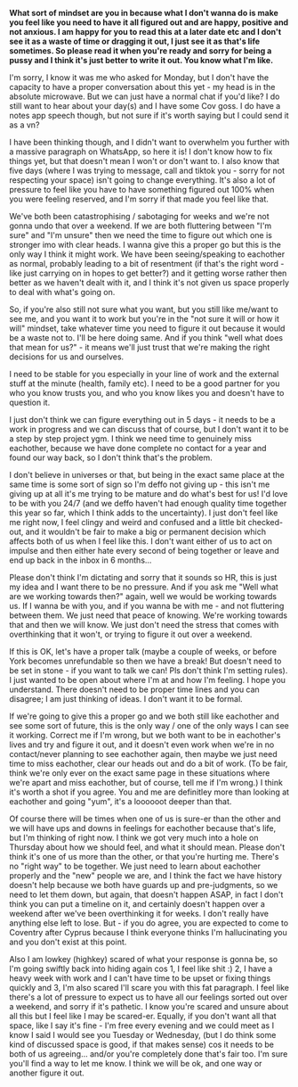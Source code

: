 **What sort of mindset are you in because what I don't wanna do is make you feel like you need to have it all figured out and are happy, positive and not anxious. I am happy for you to read this at a later date etc and I don't see it as a waste of time or dragging it out, I just see it as that's life sometimes. So please read it when you're ready and sorry for being a pussy and I think it's just better to write it out. You know what I'm like.** 

I'm sorry, I know it was me who asked for Monday, but I don't have the capacity to have a proper conversation about this yet - my head is in the absolute microwave. But we can just have a normal chat if you'd like? I do still want to hear about your day(s) and I have some Cov goss. I do have a notes app speech though, but not sure if it's worth saying but I could send it as a vn?

I have been thinking though, and I didn't want to overwhelm you further with a massive paragraph on WhatsApp, so here it is! I don't know how to fix things yet, but that doesn't mean I won't or don't want to. I also know that five days (where I was trying to message, call and tiktok you - sorry for not respecting your space) isn't going to change everything. It's also a lot of pressure to feel like you have to have something figured out 100% when you were feeling reserved, and I'm sorry if that made you feel like that.

We've both been catastrophising / sabotaging for weeks and we're not gonna undo that over a weekend. If we are both fluttering between "I'm sure" and "I'm unsure" then we need the time to figure out which one is stronger imo with clear heads. I wanna give this a proper go but this is the only way I think it might work. We have been seeing/speaking to eachother as normal, probably leading to a bit of resentment (if that's the right word - like just carrying on in hopes to get better?) and it getting worse rather then better as we haven't dealt with it, and I think it's not given us space properly to deal with what's going on.

So, if you're also still not sure what you want, but you still like me/want to see me, and you want it to work but you're in the "not sure it will or how it will" mindset, take whatever time you need to figure it out because it would be a waste not to. I'll be here doing same. And if you think "well what does that mean for us?" - it means we'll just trust that we're making the right decisions for us and ourselves. 

I need to be stable for you especially in your line of work and the external stuff at the minute (health, family etc). I need to be a good partner for you who you know trusts you, and who you know likes you and doesn't have to question it.

I just don't think we can figure everything out in 5 days - it needs to be a work in progress and we can discuss that of course, but I don't want it to be a step by step project ygm. I think we need time to genuinely miss eachother, because we have done complete no contact for a year and found our way back, so I don't think that's the problem.

I don't believe in universes or that, but being in the exact same place at the same time is some sort of sign so I'm deffo not giving up - this isn't me giving up at all it's me trying to be mature and do what's best for us! I'd love to be with you 24/7 (and we deffo haven't had enough quality time together this year so far, which I think adds to the uncertainty). I just don't feel like me right now, I feel clingy and weird and confused and a little bit checked-out, and it wouldn't be fair to make a big or permanent decision which affects both of us when I feel like this. I don't want either of us to act on impulse and then either hate every second of being together or leave and end up back in the inbox in 6 months... 

Please don't think I'm dictating and sorry that it sounds so HR, this is just my idea and I want there to be no pressure. And if you ask me "Well what are we working towards then?" again, well we would be working towards us. If I wanna be with you, and if you wanna be with me - and not fluttering between them. We just need that peace of knowing. We're working towards that and then we will know. We just don't need the stress that comes with overthinking that it won't, or trying to figure it out over a weekend.

If this is OK, let's have a proper talk (maybe a couple of weeks, or before York becomes unrefundable so then we have a break! But doesn't need to be set in stone - if you want to talk we can! Pls don't think I'm setting rules). I just wanted to be open about where I'm at and how I'm feeling. I hope you understand. There doesn't need to be proper time lines and you can disagree; I am just thinking of ideas. I don't want it to be formal.

If we're going to give this a proper go and we both still like eachother and see some sort of future, this is the only way / one of the only ways I can see it working. Correct me if I'm wrong, but we both want to be in eachother's lives and try and figure it out, and it doesn't even work when we're in no contact/never planning to see eachother again, then maybe we just need time to miss eachother, clear our heads out and do a bit of work. (To be fair, think we're only ever on the exact same page in these situations where we're apart and miss eachother, but of course, tell me if I'm wrong.) I think it's worth a shot if you agree. You and me are definitley more than looking at eachother and going "yum", it's a loooooot deeper than that.

Of course there will be times when one of us is sure-er than the other and we will have ups and downs in feelings for eachother because that's life, but I'm thinking of right now. I think we got very much into a hole on Thursday about how we should feel, and what it should mean. Please don't think it's one of us more than the other, or that you're hurting me. There's no "right way" to be together. We just need to learn about eachother properly and the "new" people we are, and I think the fact we have history doesn't help because we both have guards up and pre-judgments, so we need to let them down, but again, that doesn't happen ASAP, in fact I don't think you can put a timeline on it, and certainly doesn't happen over a weekend after we've been overthinking it for weeks. I don't really have anything else left to lose. But - if you do agree, you are expected to come to Coventry after Cyprus because I think everyone thinks I'm hallucinating you and you don't exist at this point.

Also I am lowkey (highkey) scared of what your response is gonna be, so I'm going swiftly back into hiding again cos 1, I feel like shit :) 2, I have a heavy week with work and I can't have time to be upset or fixing things quickly and 3, I'm also scared I'll scare you with this fat paragraph. I feel like there's a lot of pressure to expect us to have all our feelings sorted out over a weekend, and sorry if it's pathetic. I know you're scared and unsure about all this but I feel like I may be scared-er. Equally, if you don't want all that space, like I say it's fine - I'm free every evening and we could meet as I know I said I would see you Tuesday or Wednesday, (but I do think some kind of discussed space is good, if that makes sense) cos it needs to be both of us agreeing... and/or you're completely done that's fair too. I'm sure you'll find a way to let me know. I think we will be ok, and one way or another figure it out.


